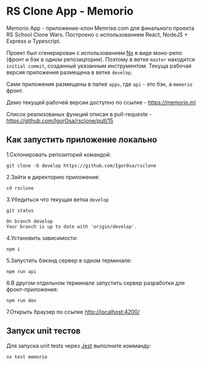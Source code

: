 # RS Clone App - Memorio

Memorio App - приложение-клон Memrise.com для финального проекта RS School Clone Wars. Построено с использованием React, NodeJS + Express и Typescript.

Проект был сгенерирован с использованием [Nx](https://nx.dev) в виде моно-репо (фронт и бэк в одном репозицтории). Поэтому в ветке `master` находится `initial commit`, созданный указанным инструментом. Текуща рабочая версия приложения размещена в ветке `develop`.

Сами приложения размещены в папке `apps`, где `api` - это бэк, а `memorio` фронт.

Демо текущей рабочей версии доступно по ссылке - <https://memorio.ml>

Список реализованых функций описан в pull-requeste - <https://github.com/IgorOsa/rsclone/pull/15>

## Как запустить приложение локально

1.Склонировать репозиторий командой:

`git clone -b develop https://github.com/IgorOsa/rsclone`

2.Зайти в директорию приложения:

`cd rsclone`

3.Убедиться что текущая ветка `develop`

`git status`

```
On branch develop
Your branch is up to date with 'origin/develop'.
```

4.Установить зависимости:

`npm i`

5.Запустить бэкэнд сервер в одном терминале:

`npm run api`

6.В другом отдельном терминале запустить сервер разработки для фронт-приложения:

`npm run dev`

7.Открыть браузер по ссылке <http://localhost:4200/>

## Запуск unit тестов

Для запуска unit tests через [Jest](https://jestjs.io) выполните комманду:

`nx test memorio`
